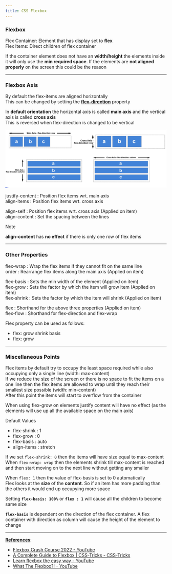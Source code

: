 ```yaml
---
title: CSS Flexbox
---
```


### Flexbox

Flex Container: Element that has display set to **flex**  
Flex Items: Direct children of flex container

If the container element does not have an **width/height** the elements inside it will only use the **min required space**. If the elements are **not aligned properly** on the screen this could be the reason

---

### Flexbox Axis

By default the flex-items are aligned horizontally  
This can be changed by setting the **<u>flex-direction</u>** property

In **default orientation** the horizontal axis is called **main axis** and the vertical axis is called **cross axis**  
This is reversed when flex-direction is changed to be vertical

![Flexbox Axes|680](images/flexbox-axes.png)

justify-content : Position flex items wrt. main axis  
align-items : Position flex items wrt. cross axis

align-self : Position flex items wrt. cross axis (Applied on item)  
align-content : Set the spacing between the lines

 > [!note]
 > **align-content** has **no effect** if there is only one row of flex items

---

### Other Properties

flex-wrap : Wrap the flex items if they cannot fit on the same line  
order : Rearrange flex items along the main axis (Applied on item)

flex-basis : Sets the min width of the element (Applied on item)  
flex-grow : Sets the factor by which the item will grow item (Applied on item)  
flex-shrink : Sets the factor by which the item will shrink (Applied on item)

flex : Shorthand for the above three properties (Applied on item)  
flex-flow : Shorthand for flex-direction and flex-wrap

Flex property can be used as follows:

* flex: grow shrink basis
* flex: grow

---

### Miscellaneous Points

Flex items by default try to occupy the least space required while also occupying only a single line (width: max-content)  
If we reduce the size of the screen or there is no space to fit the items on a one line then the flex items are allowed to wrap until they reach their smallest size possible (width: min-content)  
After this point the items will start to overflow from the container

When using flex-grow on elements justify content will have no effect (as the elements will use up all the available space on the main axis)

Default Values

* flex-shrink : 1
* flex-grow : 0
* flex-basis : auto
* align-items : stretch

If we set `flex-shrink: 0` then the items will have size equal to max-content  
When `flex-wrap: wrap` then the elements shrink till max-content is reached and then start moving on to the next line without getting any smaller

When `flex: 1` then the value of flex-basis is set to 0 automatically  
Flex looks at the **size** of the **content**. So if an item has more padding than the others it would end up occupying more space

Setting **`flex-basis: 100%`** or **`flex : 1`** will cause all the children to become same size

**`flex-basis`** is dependent on the direction of the flex container. A flex container with direction as column will cause the height of the element to change

---

**<u>References</u>**:

* [Flexbox Crash Course 2022 - YouTube](https://www.youtube.com/watch?v=3YW65K6LcIA)
* [A Complete Guide to Flexbox | CSS-Tricks - CSS-Tricks](https://css-tricks.com/snippets/css/a-guide-to-flexbox/)
* [Learn flexbox the easy way - YouTube](https://www.youtube.com/watch?v=u044iM9xsWU)
* [What The Flexbox?! - YouTube](https://www.youtube.com/playlist?list=PLu8EoSxDXHP7xj_y6NIAhy0wuCd4uVdid)